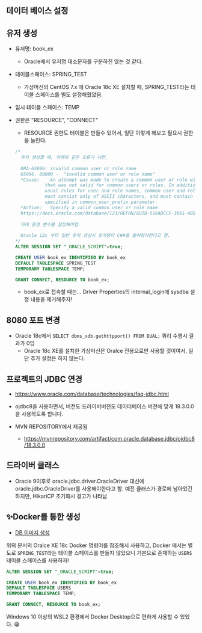## 데이터 베이스 설정

## 유저 생성
* 유저명: book_ex
    * Oracle에서 유저명 대소문자를 구분하진 않는 것 같다. 
* 테이블스페이스: SPRING_TEST
    * 가상머신의 CentOS 7.x 에 Oracle 18c XE 설치할 때, SPRING_TEST라는 테이블 스페이스를 별도 설정해줬었음. 
* 임시 테이블 스페이스: TEMP
* 권한은 "RESOURCE", "CONNECT"
	* RESOURCE 권한도 테이블은 만들수 있어서, 일단 이렇게 해보고 필요시 권한을 늘린다. 

	```sql
	/*
	  유저 생성할 때, 아래와 같은 오류가 나면, 
	  
	  ORA-65096: invalid common user or role name
	  65096. 00000 -  "invalid common user or role name"
	  *Cause:    An attempt was made to create a common user or role with a name
	           that was not valid for common users or roles. In addition to the
	           usual rules for user and role names, common user and role names
	           must consist only of ASCII characters, and must contain the prefix
	           specified in common_user_prefix parameter.
	  *Action:   Specify a valid common user or role name.
	  https://docs.oracle.com/database/121/REFRN/GUID-516ADCCF-3661-4B54-908A-7041854EA14F.htm#REFRN10354
	  
	  아래 환경 변수를 설정해야함.
	  
	  Oracle 12c 부터 일반 유저 생성시 유저명이 C##을 붙여줘야한다고 함.
	*/
	ALTER SESSION SET "_ORACLE_SCRIPT"=true;
	
	CREATE USER book_ex IDENTIFIED BY book_ex
	DEFAULT TABLESPACE SPRING_TEST
	TEMPORARY TABLESPACE TEMP;
	
	GRANT CONNECT, RESOURCE TO book_ex;
	
	```
	
	* book_ex로 접속할 때는... Driver Properties의 internal_login에 sysdba 설정 내용을 제거해주자!

## 8080 포트 변경

* Oracle 18c에서 `SELECT dbms_xdb.gethttpport() FROM DUAL;` 쿼리 수행시 결과가 0임
    * Oracle 18c XE를 설치한 가상머신은 Oralce 전용으로만 사용할 것이여서, 일단 추가 설정은 하지 않는다. 

    
## 프로젝트의 JDBC 연경
* https://www.oracle.com/database/technologies/faq-jdbc.html 

* ojdbc8을 사용하면서, 버전도 드라이버버전도 데이터베이스 버전에 맞게 18.3.0.0 을 사용하도록 합니다.

* MVN REPOSITORY에서 제공됨
    * https://mvnrepository.com/artifact/com.oracle.database.jdbc/ojdbc8/18.3.0.0  
    
    
## 드라이버 클래스 
* Oracle 9이후로 oracle.jdbc.driver.OracleDriver 대신에 oracle.jdbc.OracleDriver를 사용해야한다고 함. 예전 클래스가 경로에 남아있긴 하지만, HikariCP 초기화시 경고가 나타남 





## ✨Docker를 통한 생성

* [DB 이미지 생성](https://github.com/fp024/etc/blob/main/docker/DB%20%EC%9D%B4%EB%AF%B8%EC%A7%80%20%EC%83%9D%EC%84%B1.md)

위의 문서의 Oralce XE 18c Docker 명령어를 참조해서 사용하고, Docker 에서는 별도로 `SPRING_TEST`라는 테이블 스페이스를 만들지 않았으니 기본으로 존재하는 `USERS` 테이블 스페이스를 사용하자!

```sql
ALTER SESSION SET "_ORACLE_SCRIPT"=true;

CREATE USER book_ex IDENTIFIED BY book_ex
DEFAULT TABLESPACE USERS
TEMPORARY TABLESPACE TEMP;

GRANT CONNECT, RESOURCE TO book_ex;
```

Windows 10 이상의 WSL2 환경에서 Docker Desktop으로 편하게 사용할 수 있었다. 😁
